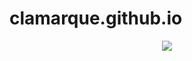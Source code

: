 # clamarque.github.io
<p align="center">
<img src="https://github.com/clamarque/clamarque.github.io/blob/master/img/Logo-final-png.png" />
</p>
